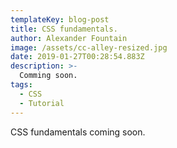 ```yaml
---
templateKey: blog-post
title: CSS fundamentals.
author: Alexander Fountain
image: /assets/cc-alley-resized.jpg
date: 2019-01-27T00:28:54.883Z
description: >-
  Comming soon.
tags:
  - CSS
  - Tutorial
---
```

CSS fundamentals coming soon.
